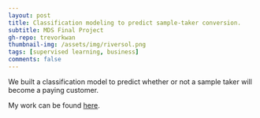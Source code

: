 ```yaml
---
layout: post
title: Classification modeling to predict sample-taker conversion.
subtitle: MDS Final Project
gh-repo: trevorkwan
thumbnail-img: /assets/img/riversol.png
tags: [supervised learning, business]
comments: false
---
```


We built a classification model to predict whether or not a sample taker will become a paying customer. 

My work can be found [here](https://github.com/trevorkwan/Riversol-Data-Science-MDS-Capstone-Project).
